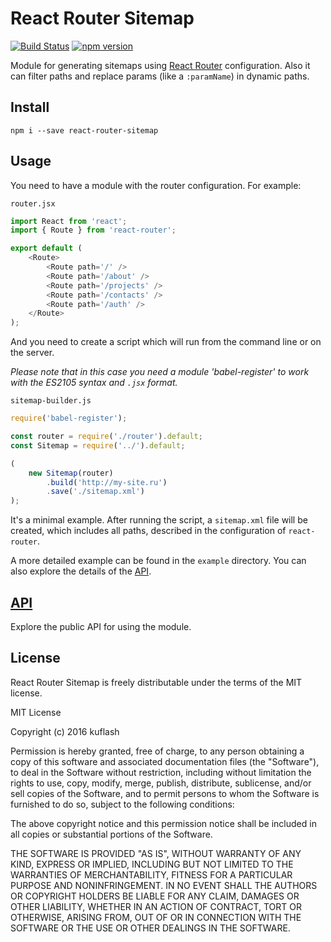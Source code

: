 # React Router Sitemap

[![Build Status](https://travis-ci.org/kuflash/react-router-sitemap.svg?branch=master)](https://travis-ci.org/kuflash/react-router-sitemap) [![npm version](https://badge.fury.io/js/react-router-sitemap.svg)](https://badge.fury.io/js/react-router-sitemap)

Module for generating sitemaps using [React Router](https://www.npmjs.com/package/react-router) configuration. Also it can filter paths and replace params (like a `:paramName`) in dynamic paths.

## Install

`npm i --save react-router-sitemap`

## Usage

You need to have a module with the router configuration. For example:

`router.jsx`
```js
import React from 'react';
import { Route } from 'react-router';

export default (
	<Route>
		<Route path='/' />
		<Route path='/about' />
		<Route path='/projects' />
		<Route path='/contacts' />
		<Route path='/auth' />
	</Route>
);
```
And you need to create a script which will run from the command line or on the server.

_Please note that in this case you need a module 'babel-register' to work with the ES2105 syntax and `.jsx` format._

`sitemap-builder.js`

```js
require('babel-register');

const router = require('./router').default;
const Sitemap = require('../').default;

(
	new Sitemap(router)
		.build('http://my-site.ru')
		.save('./sitemap.xml')
);
```

It's a minimal example. After running the script, a `sitemap.xml` file will be created, which includes all paths, described in the configuration of `react-router`.

A more detailed example can be found in the `example` directory. You can also explore the details of the [API](api.md).


## [API](api.md)
Explore the public API for using the module.

## License

React Router Sitemap is freely distributable under the terms of the MIT license.

MIT License

Copyright (c) 2016 kuflash

Permission is hereby granted, free of charge, to any person obtaining a copy
of this software and associated documentation files (the "Software"), to deal
in the Software without restriction, including without limitation the rights
to use, copy, modify, merge, publish, distribute, sublicense, and/or sell
copies of the Software, and to permit persons to whom the Software is
furnished to do so, subject to the following conditions:

The above copyright notice and this permission notice shall be included in all
copies or substantial portions of the Software.

THE SOFTWARE IS PROVIDED "AS IS", WITHOUT WARRANTY OF ANY KIND, EXPRESS OR
IMPLIED, INCLUDING BUT NOT LIMITED TO THE WARRANTIES OF MERCHANTABILITY,
FITNESS FOR A PARTICULAR PURPOSE AND NONINFRINGEMENT. IN NO EVENT SHALL THE
AUTHORS OR COPYRIGHT HOLDERS BE LIABLE FOR ANY CLAIM, DAMAGES OR OTHER
LIABILITY, WHETHER IN AN ACTION OF CONTRACT, TORT OR OTHERWISE, ARISING FROM,
OUT OF OR IN CONNECTION WITH THE SOFTWARE OR THE USE OR OTHER DEALINGS IN THE
SOFTWARE.
